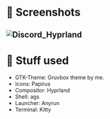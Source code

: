 # 👀 **Screenshots** 
![Discord_Hyprland](https://github.com/RoccoRakete/hyprland-dots/assets/44879342/ca05a82c-310a-4046-b3be-90cf5a4a74d3)
---

# 🔧 **Stuff used** 
* GTK-Theme: Gruvbox theme by me.
* Icons: Papirus
* Compositor: Hyprland
* Shell: ags
* Launcher: Anyrun
* Terminal: Kitty
